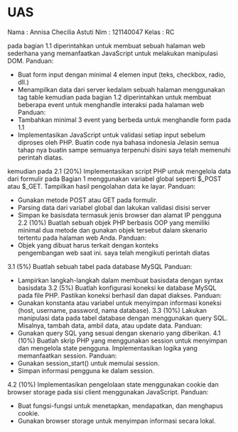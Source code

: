 # UAS
Nama : Annisa Checilia Astuti
Nim : 121140047
Kelas : RC

pada bagian 1.1 diperintahkan untuk membuat sebuah halaman web sederhana yang memanfaatkan JavaScript untuk melakukan manipulasi DOM.
Panduan:
- Buat form input dengan minimal 4 elemen input (teks, checkbox, radio, dll.)
- Menampilkan data dari server kedalam sebuah halaman menggunakan tag table
kemudian pada bagian 1.2  diperintahkan untuk membuat beberapa event untuk menghandle interaksi pada halaman web
Panduan:
- Tambahkan minimal 3 event yang berbeda untuk menghandle form pada 1.1
- Implementasikan JavaScript untuk validasi setiap input sebelum diproses oleh PHP. Buatin code nya bahasa indonesia Jelasin semua tahap nya buatin sampe semuanya terpenuhi
disini saya telah memenuhi perintah diatas.

kemudian pada 2.1 (20%) Implementasikan script PHP untuk mengelola data dari formulir pada Bagian 1 menggunakan variabel global seperti $_POST atau $_GET. Tampilkan hasil pengolahan data ke layar.
Panduan:
- Gunakan metode POST atau GET pada formulir.
- Parsing data dari variabel global dan lakukan validasi disisi server
- Simpan ke basisdata termasuk jenis browser dan alamat IP pengguna
2.2 (10%) Buatlah sebuah objek PHP berbasis OOP yang memiliki minimal dua metode dan gunakan objek tersebut dalam skenario tertentu pada halaman web Anda. Panduan:
- Objek yang dibuat harus terkait dengan konteks pengembangan web saat ini.
saya telah mengikuti perintah diatas

3.1 (5%) Buatlah sebuah tabel pada database MySQL
Panduan:
- Lampirkan langkah-langkah dalam membuat basisdata dengan syntax basisdata
3.2 (5%) Buatlah konfigurasi koneksi ke database MySQL pada file PHP. Pastikan koneksi berhasil dan dapat diakses.
Panduan:
- Gunakan konstanta atau variabel untuk menyimpan informasi koneksi (host, username, password, nama database).
3.3 (10%) Lakukan manipulasi data pada tabel database dengan menggunakan query SQL. Misalnya, tambah data, ambil data, atau update data.
Panduan:
- Gunakan query SQL yang sesuai dengan skenario yang diberikan.
4.1 (10%) Buatlah skrip PHP yang menggunakan session untuk menyimpan dan mengelola state pengguna. Implementasikan logika yang memanfaatkan session.
Panduan:
- Gunakan session_start() untuk memulai session.
- Simpan informasi pengguna ke dalam session.

4.2 (10%) Implementasikan pengelolaan state menggunakan cookie dan browser storage pada sisi client menggunakan JavaScript.
Panduan:
- Buat fungsi-fungsi untuk menetapkan, mendapatkan, dan menghapus cookie.
- Gunakan browser storage untuk menyimpan informasi secara lokal.
